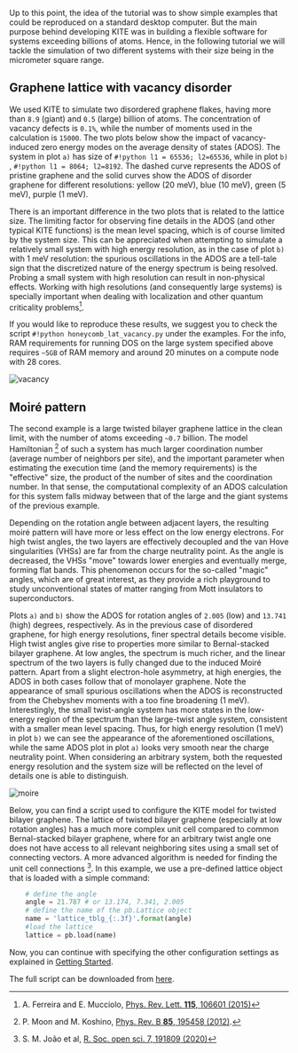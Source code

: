 Up to this point, the idea of the tutorial was to show simple examples that could be reproduced on a standard desktop computer.
But the main purpose behind developing KITE was in building a flexible software for systems exceeding billions of atoms.
Hence, in the following tutorial we will tackle the simulation of two different systems with their size being in the micrometer square range.

## Graphene lattice with vacancy disorder


We used KITE to simulate two disordered graphene flakes, having more than `8.9` (giant) and `0.5` (large) billion of atoms.
The concentration of vacancy defects is `0.1%`, while the number of moments used in the calculation is `15000`.
The two plots below show the impact of vacancy-induced zero energy modes on the average density of states (ADOS).
The system in plot `a)` has size of `#!python l1 = 65536; l2=65536`, while in plot `b)` , `#!python l1 = 8064; l2=8192`.
The dashed curve represents the ADOS of pristine graphene and the solid curves show the ADOS of disorder graphene for different resolutions: yellow (20 meV), blue (10 meV), green (5 meV), purple (1 meV).

There is an important difference in the two plots that is related to the lattice size.
The limiting factor for observing fine details in the ADOS (and other typical KITE functions) is the mean level spacing, which is of course limited by the system size.
This can be appreciated when attempting to simulate a relatively small system with high energy resolution, as in the case of plot `b)`  with 1 meV resolution: 
the spurious oscillations in the ADOS are a tell-tale sign that the discretized nature of the energy spectrum is being resolved.
Probing a small system with high resolution can result in non-physical effects.
Working with high resolutions (and consequently large systems) is specially important when dealing with localization and other quantum criticality problems[^1].

If you would like to reproduce these results, we suggest you to check the script `#!python honeycomb_lat_vacancy.py` under the examples.
For the info, RAM requirements for running DOS on the large system specified above requires `~5GB` of RAM memory and around 20 minutes on a compute node with 28 cores.

![vacancy](../../assets/images/large_systems/vacancy.png)


## Moiré pattern


The second example is a large twisted bilayer graphene lattice in the clean limit, with the number of atoms exceeding `~0.7` billion.
The model Hamiltonian [^2] of such a system has much larger coordination number (average number of neighbors per site), and the important parameter when estimating the execution time (and the memory requirements) is the "effective" size, the product of the number of sites and the coordination number.
In that sense, the computational complexity of an ADOS calculation for this system falls midway between that of the large and the giant systems of the previous example.

Depending on the rotation angle between adjacent layers, the resulting moiré pattern will have more or less effect on the low energy electrons.
For high twist angles, the two layers are effectively decoupled and the van Hove singularities (VHSs) are far from the charge neutrality point.
As the angle is decreased, the VHSs "move" towards lower energies and eventually merge, forming flat bands.
This phenomenon occurs for the so-called "magic" angles, which are of great interest, as they provide a rich playground to study unconventional states of matter ranging from Mott insulators to superconductors.

Plots `a)` and `b)` show the ADOS for rotation angles of `2.005` (low) and `13.741` (high) degrees, respectively.
As in the previous case of disordered graphene, for high energy resolutions, finer spectral details become visible. High twist angles give rise to properties more similar to Bernal-stacked bilayer graphene.
At low angles, the spectrum is much richer, and the linear spectrum of the two layers is fully changed due to the induced Moiré pattern.
Apart from a slight electron-hole asymmetry, at high energies, the ADOS in both cases follow that of monolayer graphene. Note the appearance of small spurious oscillations when the ADOS is reconstructed from the Chebyshev moments with a too fine broadening (1 meV).
Interestingly, the small twist-angle system has more states in the low-energy region of the spectrum than the large-twist angle system, consistent with a smaller mean level spacing. Thus, for high energy resolution (1 meV) in plot `b)` we can see the appearance of the aforementioned oscillations, while the same ADOS plot in plot `a)` looks very smooth near the charge neutrality point.
When considering an arbitrary system, both the requested energy resolution and the system size will be reflected on the level of details one is able to distinguish.

![moire](../../assets/images/large_systems/moire.png)

Below, you can find a script used to configure the KITE model for twisted bilayer graphene.
The lattice of twisted bilayer graphene (especially at low rotation angles) has a much more complex unit cell compared to common Bernal-stacked bilayer graphene, where for an arbitrary twist angle one does not have access to all relevant neighboring sites using a small set of connecting vectors.
A more advanced algorithm is needed for finding the unit cell connections [^3].
In this example, we use a pre-defined lattice object that is loaded with a simple command:

``` python
    # define the angle
    angle = 21.787 # or 13.174, 7.341, 2.005
    # define the name of the pb.Lattice object
    name = 'lattice_tblg_{:.3f}'.format(angle)
    #load the lattice
    lattice = pb.load(name)
```

Now, you can continue with specifying the other configuration settings as explained in [Getting Started](../index.md).

The full script can be downloaded from [here](https://gist.github.com/quantum-kite/eeb25b4f3bd4756763259764ff67d87b).

[^1]: A. Ferreira and E. Mucciolo, [Phys. Rev. Lett. **115**, 106601 (2015)](https://link.aps.org/doi/10.1103/PhysRevLett.115.106601)

[^2]: P. Moon and M. Koshino, [Phys. Rev. B **85**, 195458 (2012)](https://link.aps.org/doi/10.1103/PhysRevB.85.195458).

[^3]: S. M. João et al, [R. Soc. open sci. 7, 191809 (2020)](https://royalsocietypublishing.org/doi/full/10.1098/rsos.191809)
